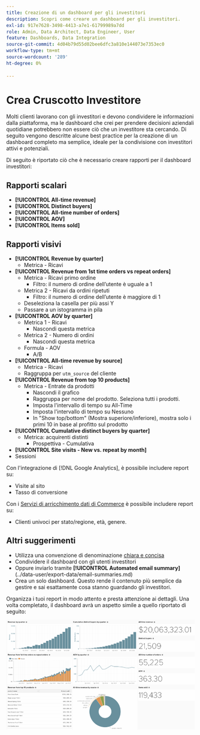 ```yaml
---
title: Creazione di un dashboard per gli investitori
description: Scopri come creare un dashboard per gli investitori.
exl-id: 917e7628-3498-4413-a7e1-61799989a7dd
role: Admin, Data Architect, Data Engineer, User
feature: Dashboards, Data Integration
source-git-commit: 4d04b79d55d02bee6dfc3a810e144073e7353ec0
workflow-type: tm+mt
source-wordcount: '289'
ht-degree: 0%

---
```


# Crea Cruscotto Investitore

Molti clienti lavorano con gli investitori e devono condividere le informazioni dalla piattaforma, ma le dashboard che crei per prendere decisioni aziendali quotidiane potrebbero non essere ciò che un investitore sta cercando. Di seguito vengono descritte alcune best practice per la creazione di un dashboard completo ma semplice, ideale per la condivisione con investitori attivi e potenziali.

Di seguito è riportato ciò che è necessario creare rapporti per il dashboard investitori:

## Rapporti scalari

* **[!UICONTROL All-time revenue]**
* **[!UICONTROL Distinct buyers]**
* **[!UICONTROL All-time number of orders]**
* **[!UICONTROL AOV]**
* **[!UICONTROL Items sold]**

## Rapporti visivi

* **[!UICONTROL Revenue by quarter]**
   * Metrica - Ricavi
* **[!UICONTROL Revenue from 1st time orders vs repeat orders]**
   * Metrica - Ricavi primo ordine
      * Filtro: il numero di ordine dell’utente è uguale a 1
   * Metrica 2 - Ricavi da ordini ripetuti
      * Filtro: il numero di ordine dell’utente è maggiore di 1
   * Deseleziona la casella per più assi Y
   * Passare a un istogramma in pila
* **[!UICONTROL AOV by quarter]**
   * Metrica 1 - Ricavi
      * Nascondi questa metrica
   * Metrica 2 - Numero di ordini
      * Nascondi questa metrica
   * Formula - AOV
      * A/B
* **[!UICONTROL All-time revenue by source]**
   * Metrica - Ricavi
   * Raggruppa per `utm_source` del cliente
* **[!UICONTROL Revenue from top 10 products]**
   * Metrica - Entrate da prodotti
      * Nascondi il grafico
      * Raggruppa per nome del prodotto. Seleziona tutti i prodotti.
      * Imposta l&#39;intervallo di tempo su All-Time
      * Imposta l&#39;intervallo di tempo su Nessuno
      * In &quot;Show top/bottom&quot; (Mostra superiore/inferiore), mostra solo i primi 10 in base al profitto sul prodotto
* **[!UICONTROL Cumulative distinct buyers by quarter]**
   * Metrica: acquirenti distinti
      * Prospettiva - Cumulativa
* **[!UICONTROL Site visits - New vs. repeat by month]**
* Sessioni

Con l&#39;integrazione di [!DNL Google Analytics], è possibile includere report su:

* Visite al sito
* Tasso di conversione

Con i [Servizi di arricchimento dati di Commerce](https://business.adobe.com/products/magento/magento-commerce.html) è possibile includere report su:

* Clienti univoci per stato/regione, età, genere.

## Altri suggerimenti

* Utilizza una convenzione di denominazione [chiara e concisa](../best-practices/naming-elements.md)
* Condividere il dashboard con gli utenti investitori
* Oppure inviarlo tramite **[!UICONTROL Automated email summary]**(../data-user/export-data/email-summaries.md)
* Crea un solo dashboard. Questo rende il contenuto più semplice da gestire e sai esattamente cosa stanno guardando gli investitori.

Organizza i tuoi report in modo attento e presta attenzione ai dettagli. Una volta completato, il dashboard avrà un aspetto simile a quello riportato di seguito:

![Crea Cruscotto Investor](../../mbi/assets/investor-dboard-example.png)
